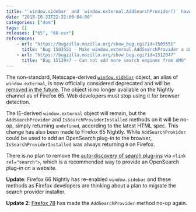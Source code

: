 ```yaml
---
title: "`window.sidebar` and `window.external.AddSearchProvider()` have been deprecated"
date: "2018-10-31T22:32:00-04:00"
categories: ["dom"]
tags: []
releases: ["65", "68-esr"]
references:
    - url: "https://bugzilla.mozilla.org/show_bug.cgi?id=1503551"
      title: "Bug 1503551 - Make window.external.AddSearchProvider a dummy function"
    - url: "https://bugzilla.mozilla.org/show_bug.cgi?id=1512047"
      title: "Bug 1512047 - Can not add more search engines from AMO"
---
```

The non-standard, Netscape-derived [`window.sidebar`](https://developer.mozilla.org/docs/Web/API/window.sidebar) object, an alias of `window.external`, is now officially considered deprecated and will be [removed in the future](https://www.fxsitecompat.dev/en-CA/docs/2015/window-sidebar-will-be-removed/). The object is no longer available on the Nightly channel as of Firefox 65. Web developers must stop using it for browser detection.

The IE-derived `window.external` object will remain, but the `AddSearchProvider` and `IsSearchProviderInstalled` methods on it will be no-op, simply returning `undefined`, according to the latest HTML spec. This change has also been made to Firefox 65 Nightly. While `AddSearchProvider` could be used to add an OpenSearch plug-in to the browser, `IsSearchProviderInstalled` was always returning `0` on Firefox.

There is no plan to remove the [auto-discovery of search plug-ins](https://developer.mozilla.org/docs/Web/OpenSearch#Autodiscovery_of_search_plugins) via `<link rel="search">`, which is a recommended way to provide an OpenSearch plug-in on a website.

**Update**: Firefox 66 Nightly has re-enabled `window.sidebar` and these methods as Firefox developers are thinking about a plan to migrate the search provider installer.

**Update 2**: [Firefox 78](https://www.fxsitecompat.dev/en-CA/docs/2020/window-external-addsearchprovider-is-now-a-dummy-function/) has made the `AddSearchProvider` method no-op again.
